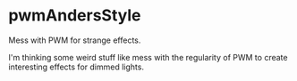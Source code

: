 # pwmAndersStyle
Mess with PWM for strange effects.

I'm thinking some weird stuff like mess with the regularity of PWM to create interesting effects for dimmed lights.
